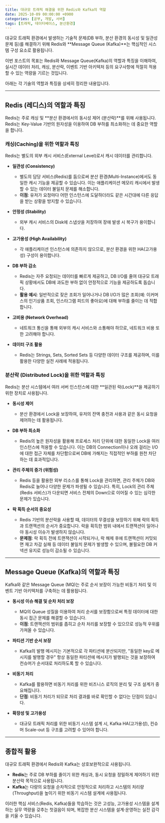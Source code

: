 ```yaml
---
title: 대규모 트래픽 해결을 위한 Redis와 Kafka의 역할
date: 2025-10-09 00:00:00 +0900
categories: [공부, 개발, 서버]
tags: [트래픽, 데이터베이스, 분산환경]
---
```


대규모 트래픽 환경에서 발생하는 기술적 문제(DB 부하, 분산 환경의 동시성 및 일관성 문제 등)를 해결하기 위해 Redis와 **Message Queue (Kafka)**는 핵심적인 시스템 구성 요소로 활용됩니다.

이번 포스트의 목표는 Redis와 Message Queue(Kafka)의 역할과 특징을 이해하여, 실시간 데이터 처리, 캐싱, 분산락, 이벤트 기반 아키텍처 등의 요구사항에 적절히 적용할 수 있는 역량을 기르는 것입니다.

아래는 각 기술의 역할과 특징을 상세히 정리한 내용입니다.

---

## Redis (레디스)의 역할과 특징

Redis는 주로 캐싱 및 **분산 환경에서의 동시성 제어 (분산락)**를 위해 사용됩니다. Redis는 Key-Value 기반의 원자성을 이용하여 DB 부하를 최소화하는 데 중요한 역할을 합니다.

### 캐싱(Caching)을 위한 역할과 특징

Redis는 별도의 외부 캐시 서비스(External Level)로서 캐시 데이터를 관리합니다.

- **일관성 (Consistency)**
  - 별도의 담당 서비스(Redis)를 둠으로써 분산 환경(Multi-Instance)에서도 동일한 캐시 기능을 제공할 수 있습니다. 이는 애플리케이션 메모리 캐시에서 발생할 수 있는 데이터 불일치 문제를 해소합니다.
  - **이점**: 유저가 요청마다 어떤 인스턴스에 도달하더라도 같은 시간대에 다른 응답을 받는 상황을 방지할 수 있습니다.

- **안정성 (Stability)**
  - 외부 캐시 서비스의 Disk에 스냅샷을 저장하여 장애 발생 시 복구가 용이합니다.

- **고가용성 (High Availability)**
  - 각 애플리케이션 인스턴스에 의존하지 않으므로, 분산 환경을 위한 HA(고가용성) 구성이 용이합니다.

- **DB 부하 감소**
  - Redis는 자주 요청되는 데이터를 빠르게 제공하고, DB I/O를 줄여 대규모 트래픽 상황에서도 DB에 과도한 부하 없이 안정적으로 기능을 제공하도록 돕습니다.
  - **활용 예시**: 일반적으로 잦은 조회가 일어나거나 DB I/O가 많은 조회(예: 이커머스의 인기상품 조회, 인스타그램 피드의 좋아요)에 대해 부하를 줄이는 데 적합합니다.

- **고비용 (Network Overhead)**
  - 네트워크 통신을 통해 외부의 캐시 서비스와 소통해야 하므로, 네트워크 비용 또한 고려해야 합니다.

- **데이터 구조 활용**
  - Redis는 Strings, Sets, Sorted Sets 등 다양한 데이터 구조를 제공하며, 이를 활용한 다양한 실전 사례에 적용됩니다.

### 분산락 (Distributed Lock)을 위한 역할과 특징

Redis는 분산 시스템에서 여러 서버 인스턴스에 대한 **일관된 락(Lock)**을 제공하기 위한 장치로 사용됩니다.

- **동시성 제어**
  - 분산 환경에서 Lock을 보장하여, 유저의 잔액 충전과 사용과 같은 동시 요청을 제어하는 데 활용됩니다.

- **DB 부하 최소화**
  - Redis의 높은 원자성을 활용해 프로세스 처리 단위에 대한 동일한 Lock을 여러 인스턴스에 적용할 수 있습니다. 이는 DB의 Connection이나 오래 걸리는 I/O에 대한 접근 자체를 차단함으로써 DB에 가해지는 직접적인 부하를 원천 차단하는 데 효과적입니다.

- **관리 주체의 증가 (위험성)**
  - Redis 등을 활용한 외부 리소스를 통해 Lock을 관리하면, 관리 주체가 DB와 Redis로 늘어나 다양한 문제가 파생될 수 있습니다. 특히, Lock의 관리 주체(Redis 서비스)가 다운되면 서비스 전체의 Down으로 이어질 수 있는 심각한 문제가 있습니다.

- **락 획득 순서의 중요성**
  - Redis 기반의 분산락을 사용할 때, 데이터의 무결성을 보장하기 위해 락의 획득과 트랜잭션의 순서가 중요합니다. 락을 획득한 범위 내에서 트랜잭션이 일어나야 동시성 이슈가 발생하지 않습니다.
  - **문제점**: 락 획득 전에 트랜잭션이 시작되거나, 락 해제 후에 트랜잭션이 커밋되면 재고 차감 실패 등 데이터 불일치 문제가 발생할 수 있으며, 불필요한 DB 커넥션 유지로 성능이 감소될 수 있습니다.

---

## Message Queue (Kafka)의 역할과 특징

Kafka와 같은 Message Queue (MQ)는 주로 순서 보장이 가능한 비동기 처리 및 이벤트 기반 아키텍처를 구축하는 데 활용됩니다.

- **동시성 이슈 해결 및 순차 처리 보장**
  - MQ의 Queue 성질을 이용하여 처리 순서를 보장함으로써 특정 데이터에 대한 동시 접근 문제를 해결할 수 있습니다.
  - **이점**: 트랜잭션의 범위를 좁히고 순차 처리를 보장할 수 있으므로 성능적 우위를 가져올 수 있습니다.

- **파티션 기반 순서 보장**
  - Kafka의 발행 메시지는 기본적으로 각 파티션에 분산되지만, "동일한 key로 메시지를 발행할 경우" 항상 동일한 파티션에 메시지가 발행되는 것을 보장하여 컨슈머가 순서대로 처리하도록 할 수 있습니다.

- **비동기 처리**
  - Kafka를 활용하면 비동기 처리를 위한 비즈니스 로직의 분리 및 구조 설계가 중요해집니다.
  - **단점**: 비동기 처리가 되므로 처리 결과를 바로 확인할 수 없다는 단점이 있습니다.

- **확장성 및 고가용성**
  - 대규모 트래픽 처리를 위한 비동기 시스템 설계 시, Kafka HA(고가용성), 컨슈머 Scale-out 등 구조를 고려할 수 있어야 합니다.

---

## 종합적 활용

대규모 트래픽 환경에서 Redis와 Kafka는 상호보완적으로 사용됩니다.

- **Redis**는 주로 DB 부하를 줄이기 위한 캐싱과, 동시 요청을 정밀하게 제어하기 위한 분산락 목적으로 사용됩니다.
- **Kafka**는 다량의 요청을 순차적으로 안정적으로 처리하고 시스템의 처리량(Throughput)을 높이기 위한 비동기 시스템 설계에 사용됩니다.

이러한 핵심 서비스(Redis, Kafka)들을 학습하는 것은 고성능, 고가용성 시스템을 설계하는 실무 역량을 갖추는 첫걸음이 되며, 복잡한 분산 시스템을 설계·운영하는 실전 감각을 키울 수 있습니다.